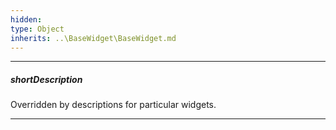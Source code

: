 ```yaml
---
hidden: 
type: Object
inherits: ..\BaseWidget\BaseWidget.md
---
```

---
##### shortDescription
Overridden by descriptions for particular widgets.

---
